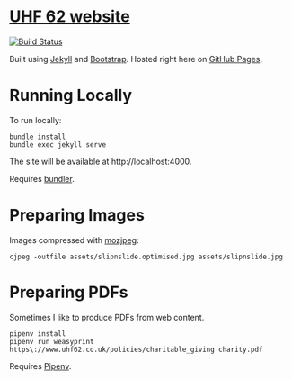 # [UHF 62 website](https://www.uhf62.co.uk)

[![Build Status](https://www.travis-ci.org/uhf62/uhf62.co.uk.svg?branch=master)](https://www.travis-ci.org/uhf62/uhf62.co.uk)

Built using [Jekyll](https://jekyllrb.com) and [Bootstrap](https://getbootstrap.com). Hosted right here on [GitHub Pages](https://pages.github.com).

# Running Locally

To run locally:

    bundle install
    bundle exec jekyll serve

The site will be available at http://localhost:4000.

Requires [bundler](https://bundler.io).

# Preparing Images

Images compressed with [mozjpeg](https://github.com/mozilla/mozjpeg):

    cjpeg -outfile assets/slipnslide.optimised.jpg assets/slipnslide.jpg


# Preparing PDFs

Sometimes I like to produce PDFs from web content.

    pipenv install
    pipenv run weasyprint https\://www.uhf62.co.uk/policies/charitable_giving charity.pdf

Requires [Pipenv](https://pipenv.readthedocs.io/).

